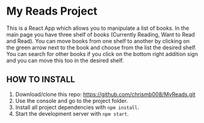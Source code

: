 # My Reads Project

This is a React App which allows you to manipulate a list of books. In the main page you have three shelf of books (Currently Reading, Want to Read and Read). You can move books from one shelf to another by clicking on the green arrow next to the book and choose from the list the desired shelf. You can search for other books if you click on the bottom right addition sign and you can move this too in the desired shelf.


## HOW TO INSTALL
1. Download/clone this repo: https://github.com/chrismb008/MyReads.git
2. Use the console and go to the project folder.
3. Install all project dependencies with `npm install`.
4. Start the development server with `npm start`.
